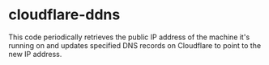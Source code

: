 # cloudflare-ddns
This code periodically retrieves the public IP address of the machine it's running on and updates specified DNS records on Cloudflare to point to the new IP address. 
